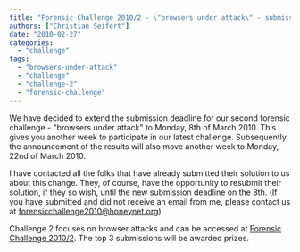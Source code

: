 ```yaml
---
title: "Forensic Challenge 2010/2 - \"browsers under attack\" - submission deadline extended to Monday, 8th of March 2010"
authors: ["Christian Seifert"]
date: "2010-02-27"
categories: 
  - "challenge"
tags: 
  - "browsers-under-attack"
  - "challenge"
  - "challenge-2"
  - "forensic-challenge"
---
```


We have decided to extend the submission deadline for our second forensic challenge - "browsers under attack" to Monday, 8th of March 2010. This gives you another week to participate in our latest challenge. Subsequently, the announcement of the results will also move another week to Monday, 22nd of March 2010. 
  
I have contacted all the folks that have already submitted their solution to us about this change. They, of course, have the opportunity to resubmit their solution, if they so wish, until the new submission deadline on the 8th. (If you have submitted and did not receive an email from me, please contact us at forensicchallenge2010@honeynet.org)  
  
Challenge 2 focuses on browser attacks and can be accessed at [Forensic Challenge 2010/2](https://honeynet.org/challenges/2010_2_browsers_under_attack). The top 3 submissions will be awarded prizes.
